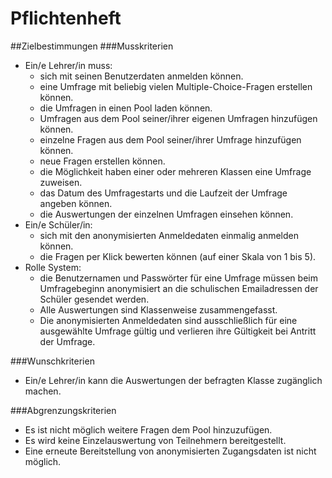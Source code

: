 # Pflichtenheft
##Zielbestimmungen
###Musskriterien
* Ein/e Lehrer/in muss:
	* sich mit seinen Benutzerdaten anmelden können.
	* eine Umfrage mit beliebig vielen Multiple-Choice-Fragen erstellen können.
	* die Umfragen in einen Pool laden können.
	* Umfragen aus dem Pool seiner/ihrer eigenen Umfragen hinzufügen können.
	* einzelne Fragen aus dem Pool seiner/ihrer Umfrage hinzufügen können.
	* neue Fragen erstellen können.
	* die Möglichkeit haben einer oder mehreren Klassen eine Umfrage zuweisen.
	* das Datum des Umfragestarts und die Laufzeit der Umfrage angeben können.
	* die Auswertungen der einzelnen Umfragen einsehen können.
* Ein/e Schüler/in:
	* sich mit den anonymisierten  Anmeldedaten einmalig anmelden können.
	* die Fragen per Klick bewerten können (auf einer Skala von 1 bis 5).
* Rolle System:
	* die Benutzernamen und Passwörter für eine Umfrage müssen beim Umfragebeginn anonymisiert an die schulischen Emailadressen der Schüler gesendet werden.
	* Alle Auswertungen sind Klassenweise zusammengefasst.
	* Die anonymisierten Anmeldedaten sind ausschließlich für eine ausgewählte Umfrage gültig und verlieren ihre Gültigkeit bei Antritt der Umfrage.

###Wunschkriterien
* Ein/e Lehrer/in kann die Auswertungen der befragten Klasse zugänglich machen.

###Abgrenzungskriterien
* Es ist nicht möglich weitere Fragen dem Pool hinzuzufügen. 
* Es wird keine Einzelauswertung von Teilnehmern bereitgestellt. 
* Eine erneute Bereitstellung von anonymisierten Zugangsdaten ist nicht möglich.



